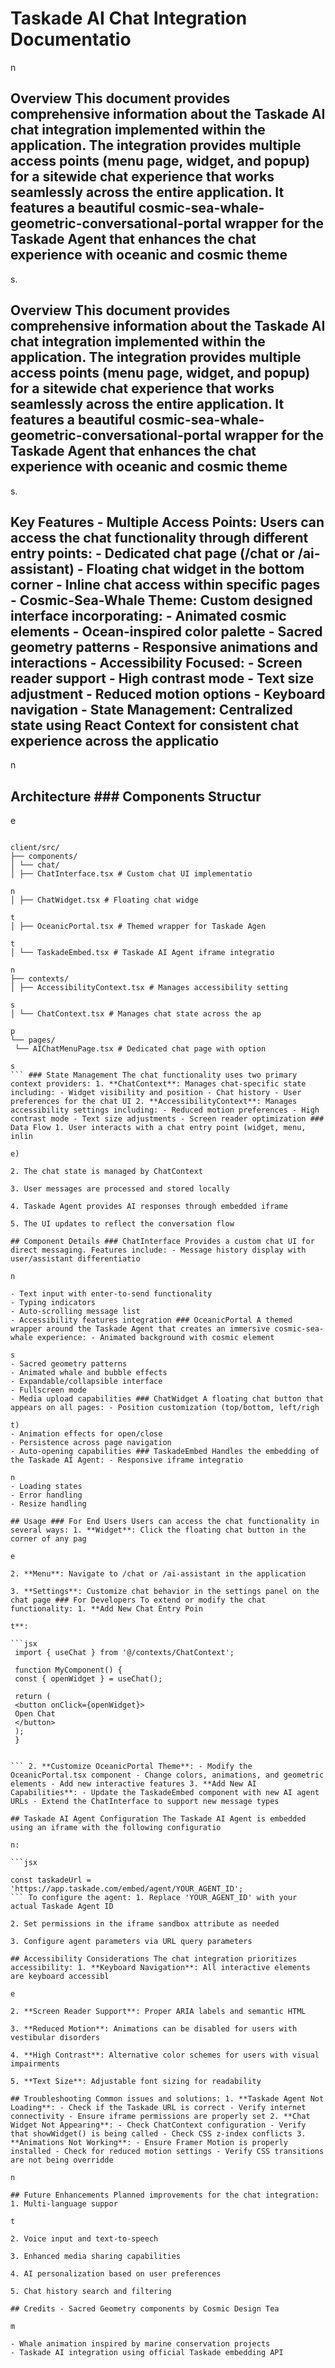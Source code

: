 # Taskade AI Chat Integration Documentatio

n

## Overview This document provides comprehensive information about the Taskade AI chat integration implemented within the application. The integration provides multiple access points (menu page, widget, and popup) for a sitewide chat experience that works seamlessly across the entire application. It features a beautiful cosmic-sea-whale-geometric-conversational-portal wrapper for the Taskade Agent that enhances the chat experience with oceanic and cosmic theme

s.

## Overview This document provides comprehensive information about the Taskade AI chat integration implemented within the application. The integration provides multiple access points (menu page, widget, and popup) for a sitewide chat experience that works seamlessly across the entire application. It features a beautiful cosmic-sea-whale-geometric-conversational-portal wrapper for the Taskade Agent that enhances the chat experience with oceanic and cosmic theme

s.

## Key Features - **Multiple Access Points**: Users can access the chat functionality through different entry points: - Dedicated chat page (/chat or /ai-assistant) - Floating chat widget in the bottom corner - Inline chat access within specific pages - **Cosmic-Sea-Whale Theme**: Custom designed interface incorporating: - Animated cosmic elements - Ocean-inspired color palette - Sacred geometry patterns - Responsive animations and interactions - **Accessibility Focused**: - Screen reader support - High contrast mode - Text size adjustment - Reduced motion options - Keyboard navigation - **State Management**: Centralized state using React Context for consistent chat experience across the applicatio

n

## Architecture ### Components Structur

e

```

client/src/
├── components/
│ └── chat/
│ ├── ChatInterface.tsx # Custom chat UI implementatio

n
│ ├── ChatWidget.tsx # Floating chat widge

t
│ ├── OceanicPortal.tsx # Themed wrapper for Taskade Agen

t
│ └── TaskadeEmbed.tsx # Taskade AI Agent iframe integratio

n
├── contexts/
│ ├── AccessibilityContext.tsx # Manages accessibility setting

s
│ └── ChatContext.tsx # Manages chat state across the ap

p
└── pages/
 └── AIChatMenuPage.tsx # Dedicated chat page with option

s
``` ### State Management The chat functionality uses two primary context providers: 1. **ChatContext**: Manages chat-specific state including: - Widget visibility and position - Chat history - User preferences for the chat UI 2. **AccessibilityContext**: Manages accessibility settings including: - Reduced motion preferences - High contrast mode - Text size adjustments - Screen reader optimization ### Data Flow 1. User interacts with a chat entry point (widget, menu, inlin

e)

2. The chat state is managed by ChatContext

3. User messages are processed and stored locally

4. Taskade Agent provides AI responses through embedded iframe

5. The UI updates to reflect the conversation flow

## Component Details ### ChatInterface Provides a custom chat UI for direct messaging. Features include: - Message history display with user/assistant differentiatio

n

- Text input with enter-to-send functionality
- Typing indicators
- Auto-scrolling message list
- Accessibility features integration ### OceanicPortal A themed wrapper around the Taskade Agent that creates an immersive cosmic-sea-whale experience: - Animated background with cosmic element

s
- Sacred geometry patterns
- Animated whale and bubble effects
- Expandable/collapsible interface
- Fullscreen mode
- Media upload capabilities ### ChatWidget A floating chat button that appears on all pages: - Position customization (top/bottom, left/righ

t)
- Animation effects for open/close
- Persistence across page navigation
- Auto-opening capabilities ### TaskadeEmbed Handles the embedding of the Taskade AI Agent: - Responsive iframe integratio

n
- Loading states
- Error handling
- Resize handling

## Usage ### For End Users Users can access the chat functionality in several ways: 1. **Widget**: Click the floating chat button in the corner of any pag

e

2. **Menu**: Navigate to /chat or /ai-assistant in the application

3. **Settings**: Customize chat behavior in the settings panel on the chat page ### For Developers To extend or modify the chat functionality: 1. **Add New Chat Entry Poin

t**:

```jsx
 import { useChat } from '@/contexts/ChatContext';

 function MyComponent() {
 const { openWidget } = useChat();

 return (
 <button onClick={openWidget}>
 Open Chat
 </button>
 );
 }


``` 2. **Customize OceanicPortal Theme**: - Modify the OceanicPortal.tsx component - Change colors, animations, and geometric elements - Add new interactive features 3. **Add New AI Capabilities**: - Update the TaskadeEmbed component with new AI agent URLs - Extend the ChatInterface to support new message types

## Taskade AI Agent Configuration The Taskade AI Agent is embedded using an iframe with the following configuratio

n:

```jsx

const taskadeUrl = 'https://app.taskade.com/embed/agent/YOUR_AGENT_ID';
``` To configure the agent: 1. Replace 'YOUR_AGENT_ID' with your actual Taskade Agent ID

2. Set permissions in the iframe sandbox attribute as needed

3. Configure agent parameters via URL query parameters

## Accessibility Considerations The chat integration prioritizes accessibility: 1. **Keyboard Navigation**: All interactive elements are keyboard accessibl

e

2. **Screen Reader Support**: Proper ARIA labels and semantic HTML

3. **Reduced Motion**: Animations can be disabled for users with vestibular disorders

4. **High Contrast**: Alternative color schemes for users with visual impairments

5. **Text Size**: Adjustable font sizing for readability

## Troubleshooting Common issues and solutions: 1. **Taskade Agent Not Loading**: - Check if the Taskade URL is correct - Verify internet connectivity - Ensure iframe permissions are properly set 2. **Chat Widget Not Appearing**: - Check ChatContext configuration - Verify that showWidget() is being called - Check CSS z-index conflicts 3. **Animations Not Working**: - Ensure Framer Motion is properly installed - Check for reduced motion settings - Verify CSS transitions are not being overridde

n

## Future Enhancements Planned improvements for the chat integration: 1. Multi-language suppor

t

2. Voice input and text-to-speech

3. Enhanced media sharing capabilities

4. AI personalization based on user preferences

5. Chat history search and filtering

## Credits - Sacred Geometry components by Cosmic Design Tea

m

- Whale animation inspired by marine conservation projects
- Taskade AI integration using official Taskade embedding API